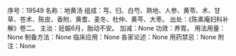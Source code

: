 序号：19549
名称：地黄汤
组成：芎、归、白芍、熟地、人参、黄苓、术、甘草、苍术、陈皮、香附、黄耆、麦冬、杜仲、黄芩、大枣。
出处：《陈素庵妇科补解》卷二。
主治：妊娠6月，胎动不安。
加减：None
功效：养胃。
用法用量：None
制备方法：None
临床应用：None
各家论述：None
用药禁忌：None
附注：None
